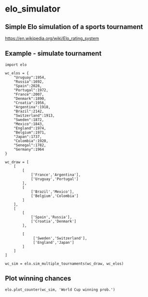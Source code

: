 # elo_simulator

## Simple Elo simulation of a sports tournament

https://en.wikipedia.org/wiki/Elo_rating_system

## Example - simulate tournament

    import elo
    
    wc_elos = {
        "Uruguay":1954,
        "Russia":1692,
        "Spain":2028,
        "Portugal":1972,
        "France":2007,
        "Denmark":1890,
        "Croatia":1956,
        "Argentina":1918,
        "Brazil":2142,
        "Switzerland":1913,
        "Sweden":1872,
        "Mexico":1843,
        "England":1974,
        "Belgium":1971,
        "Japan":1737,
        "Colombia":1920,
        "Senegal":1782,
        "Germany":1964  
    }

    wc_draw = [
        [
            [
                ['France','Argentina'],
                ['Uruguay','Portugal']
            ],
            [
                ['Brazil','Mexico'],
                ['Belgium','Colombia']
            ]
        ],
        [
            [
                ['Spain','Russia'],
                ['Croatia','Denmark']
            ],

            [
                 ['Sweden','Switzerland'],
                 ['England','Japan']
            ]
        ]
    ]
    
    wc_sim = elo.sim_multiple_tournaments(wc_draw, wc_elos)

## Plot winning chances

    elo.plot_counter(wc_sim, 'World Cup winning prob.')

